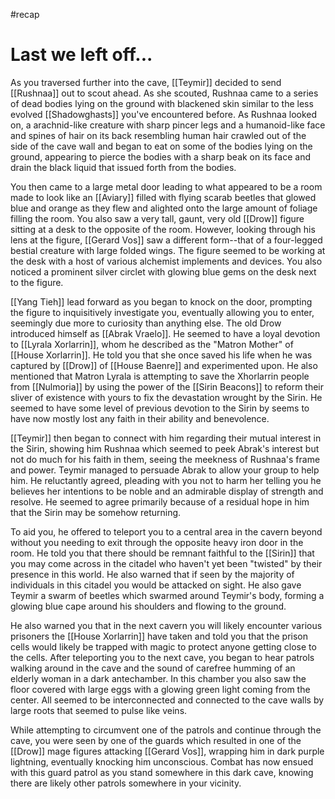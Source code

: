 #recap 
# Last we left off...
As you traversed further into the cave, [[Teymir]] decided to send [[Rushnaa]] out to scout ahead. As she scouted, Rushnaa came to a series of dead bodies lying on the ground with blackened skin similar to the less evolved [[Shadowghasts]] you've encountered before. As Rushnaa looked on, a arachnid-like creature with sharp pincer legs and a humanoid-like face and spines of hair on its back resembling human hair crawled out of the side of the cave wall and began to eat on some of the bodies lying on the ground, appearing to pierce the bodies with a sharp beak on its face and drain the black liquid that issued forth from the bodies.

You then came to a large metal door leading to what appeared to be a room made to look like an [[Aviary]] filled with flying scarab beetles that glowed blue and orange as they flew and alighted onto the large amount of foliage filling the room. You also saw a very tall, gaunt, very old [[Drow]] figure sitting at a desk to the opposite of the room. However, looking through his lens at the figure, [[Gerard Vos]] saw a different form--that of a four-legged bestial creature with large folded wings. The figure seemed to be working at the desk with a host of various alchemist implements and devices. You also noticed a prominent silver circlet with glowing blue gems on the desk next to the figure.

[[Yang Tieh]] lead forward as you began to knock on the door, prompting the figure to inquisitively investigate you, eventually allowing you to enter, seemingly due more to curiosity than anything else. The old Drow introduced himself as [[Abrak Vraelo]]. He seemed to have a loyal devotion to [[Lyrala Xorlarrin]], whom he described as the "Matron Mother" of [[House Xorlarrin]]. He told you that she once saved his life when he was captured by [[Drow]] of [[House Baenre]] and experimented upon. He also mentioned that Matron Lyrala is attempting to save the Xhorlarrin people from [[Nulmoria]] by using the power of the [[Sirin Beacons]] to reform their sliver of existence with yours to fix the devastation wrought by the Sirin. He seemed to have some level of previous devotion to the Sirin by seems to have now mostly lost any faith in their ability and benevolence.

[[Teymir]] then began to connect with him regarding their mutual interest in the Sirin, showing him Rushnaa which seemed to peek Abrak's interest but not do much for his faith in them, seeing the meekness of Rushnaa's frame and power. Teymir managed to persuade Abrak to allow your group to help him. He reluctantly agreed, pleading with you not to harm her telling you he believes her intentions to be noble and an admirable display of strength and resolve. He seemed to agree primarily because of a residual hope in him that the Sirin may be somehow returning.

To aid you, he offered to teleport you to a central area in the cavern beyond without you needing to exit through the opposite heavy iron door in the room. He told you that there should be remnant faithful to the [[Sirin]] that you may come across in the citadel who haven't yet been "twisted" by their presence in this world. He also warned that if seen by the majority of individuals in this citadel you would be attacked on sight. He also gave Teymir a swarm of beetles which swarmed around Teymir's body, forming a glowing blue cape around his shoulders and flowing to the ground.

He also warned you that in the next cavern you will likely encounter various prisoners the [[House Xorlarrin]] have taken and told you that the prison cells would likely be trapped with magic to protect anyone getting close to the cells. After teleporting you to the next cave, you began to hear patrols walking around in the cave and the sound of carefree humming of an elderly woman in a dark antechamber. In this chamber you also saw the floor covered with large eggs with a glowing green light coming from the center. All seemed to be interconnected and connected to the cave walls by large roots that seemed to pulse like veins.

While attempting to circumvent one of the patrols and continue through the cave, you were seen by one of the guards which resulted in one of the [[Drow]] mage figures attacking [[Gerard Vos]], wrapping him in dark purple lightning, eventually knocking him unconscious. Combat has now ensued with this guard patrol as you stand somewhere in this dark cave, knowing there are likely other patrols somewhere in your vicinity.